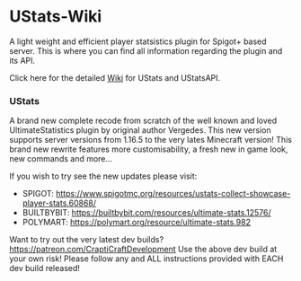 # UStats-Wiki
A light weight and efficient player statsistics plugin for Spigot+ based server.  This is where you can find all information regarding the plugin and its API.

Click here for the detailed [Wiki](https://github.com/CraptiCraft-Development/UStats-API/wiki) for UStats and UStatsAPI.

### UStats
A brand new complete recode from scratch of the well known and loved UltimateStatistics plugin by original author Vergedes.
This new version supports server versions from 1.16.5 to the very lates Minecraft version!  This brand new rewrite features more customisability,
a fresh new in game look, new commands and more...

If you wish to try see the new updates please visit:
* SPIGOT: https://www.spigotmc.org/resources/ustats-collect-showcase-player-stats.60868/
* BUILTBYBIT: https://builtbybit.com/resources/ultimate-stats.12576/
* POLYMART: https://polymart.org/resource/ultimate-stats.982

Want to try out the very latest dev builds?
https://patreon.com/CraptiCraftDevelopment
Use the above dev build at your own risk! Please follow any and ALL instructions provided with EACH dev build released!
